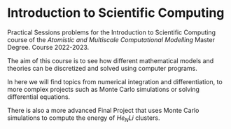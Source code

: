 # Introduction to Scientific Computing
Practical Sessions problems for the Introduction to Scientific Computing course of the _Atomistic and Multiscale Computational Modelling_ Master Degree. Course 2022-2023.

The aim of this course is to see how different mathematical models and theories can be discretized and solved using computer programs.

In here we will find topics from numerical integration and differentiation, to more complex projects such as Monte Carlo simulations or solving differential equations.

There is also a more advanced Final Project that uses Monte Carlo simulations to compute the energy of $He_NLi$ clusters.